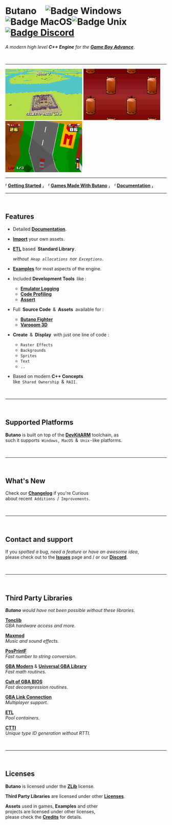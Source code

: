 
# Butano ![Badge Windows]​![Badge MacOS]​![Badge Unix] [![Badge Discord]][Discord]



*A modern high level* ***C++ Engine*** *for the* ***[Game Boy Advance]*** *.*

<br>

---

![Preview 1]
![Preview 2]
![Preview 3]

---

**⸢ [Getting Started] ⸥ ⸢ [Games Made With Butano] ⸥ ⸢ [Documentation] ⸥**

---

<br>

## Features

- Detailed **[Documentation]**.

- **[Import]** your own assets.

- **[ETL]** based **Standard Library** .

    *without `Heap allocations` nor `Exceptions` .*

- **[Examples]** for most aspects of the engine.

- Included **Development Tools** like :

    - **[Emulator Logging]**
    - **[Code Profiling]**
    - **[Assert]**


- Full **Source Code** & **Assets** available for :

    - **[Butano Fighter]**
    - **[Varooom 3D]**


- **Create** & **Display** with just one line of code :

    - `Raster Effects`
    - `Backgrounds`
    - `Sprites`
    - `Text`
    - `..`


- Based on modern **C++ Concepts** <br>
like `Shared Ownership` & `RAII` .

<br>

---

<br>

## Supported Platforms

**Butano** is built on top of the **[DevKitARM]** toolchain, as <br>
such it supports `Windows` , `MacOS` & `Unix` - like platforms.

<br>

---

<br>

## What's New

Check our **[Changelog]** if you're Curious <br>
about recent `Additions` / `Improvements` .

<br>

---

<br>

## Contact and support

If you *spotted a bug*, *need a feature* or *have an awesome idea*, <br>
please check out to the **[Issues]** page and / or our **[Discord]**.

<br>

---

<br>

## Third Party Libraries

***Butano*** *would have not been possible without these libraries.*

**[Tonclib]** <br>
*GBA hardware access and more.*

**[Maxmod]** <br>
*Music and sound effects.*

**[PosPrintF]** <br>
*Fast number to string conversion.*

**[GBA Modern]** & **[Universal GBA Library]**<br>
*Fast math routines.*

**[Cult of GBA BIOS]** <br>
*Fast decompression routines.*

**[GBA Link Connection]** <br>
*Multiplayer support.*

**[ETL]** <br>
*Pool containers.*

**[CTTI]** <br>
*Unique type ID generation without RTTI.*

<br>

---

<br>

## Licenses

**Butano** is licensed under the **[ZLib][License]** license.

**Third Party Libraries** are licensed under other **[Licenses]**.

**Assets** used in games, **Examples** and other <br>
projects are licensed under other licenses, <br>
please check the **[Credits]** for details.


<!----------------------------------------------------------------------------->

[Game Boy Advance]: https://en.wikipedia.org/wiki/Game_Boy_Advance

[Badge Discord]: https://img.shields.io/badge/Discord-7289DA?style=for-the-badge&logo=discord&logoColor=white
[Badge Windows]: https://img.shields.io/badge/Windows-0078D6?style=for-the-badge 'Support for Windows'
[Badge MacOS]: https://img.shields.io/badge/MacOS-999999?style=for-the-badge 'Support for MacOS'
[Badge Unix]: https://img.shields.io/badge/Unix-000000?style=for-the-badge 'Support for UNIX-like Systems'

[Discord]: https://discord.gg/2WS7bpJ 'GBADev Discord'

[Preview 1]: docs_tools/images/examples_mode_7.gif
[Preview 2]: docs_tools/images/bf_title.gif 'Butano Fighter Title Card'
[Preview 3]: docs_tools/images/vr3d_race.gif 'Vrooom3D Race'

[Issues]: https://github.com/GValiente/butano/issues
[Changelog]: https://gvaliente.github.io/butano/changelog.html
[Getting Started]: https://gvaliente.github.io/butano/getting_started.html
[Games Made With Butano]: games/Games.md

[License]: LICENSE
[Licenses]: licenses
[Credits]: credits

[DevKitARM]: https://devkitpro.org/

[Import]: https://gvaliente.github.io/butano/import.html
[Assert]: https://gvaliente.github.io/butano/group__assert.html
[Emulator Logging]: https://gvaliente.github.io/butano/group__log.html
[Code Profiling]: https://gvaliente.github.io/butano/group__profiler.html
[Documentation]: https://gvaliente.github.io/butano
[Examples]: https://gvaliente.github.io/butano/examples.html

[Butano Fighter]: games/Games.md#Butano-Fighter
[Varooom 3D]: games/Games.md#Varooom-3D

[Tonclib]: https://www.coranac.com/projects/#tonc
[Maxmod]: https://maxmod.devkitpro.org
[PosPrintF]: http://danposluns.com/danposluns/gbadev/posprintf/index.html
[GBA Modern]: https://github.com/JoaoBaptMG/gba-modern
[Universal GBA Library]: https://github.com/AntonioND/libugba
[Cult of GBA BIOS]: https://github.com/Cult-of-GBA/BIOS
[GBA Link Connection]: https://github.com/rodri042/gba-link-connection
[ETL]: https://www.etlcpp.com/
[CTTI]: https://github.com/Manu343726/ctti
